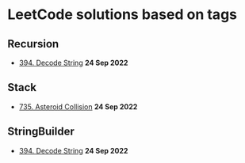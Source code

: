 # LeetCode solutions based on tags

## Recursion

- [394. Decode String](medium/394_DecodeString.md) **24 Sep 2022**

## Stack

- [735. Asteroid Collision](medium/735_AsteroidCollision.md) **24 Sep 2022**

## StringBuilder

- [394. Decode String](medium/394_DecodeString.md) **24 Sep 2022**
